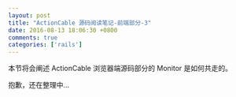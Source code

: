 ```yaml
---
layout: post
title: "ActionCable 源码阅读笔记-前端部分-3"
date: 2016-08-13 18:06:30 +0800
comments: true
categories: ['rails']
---
```


本节将会阐述 ActionCable 浏览器端源码部分的 Monitor 是如何共走的。

抱歉，还在整理中...
